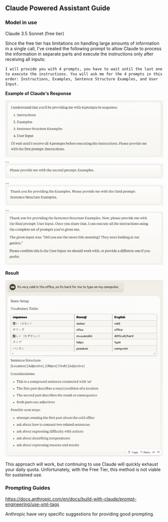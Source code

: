 ## Claude Powered Assistant Guide

### Model in use

Claude 3.5 Sonnet (free tier) 

Since the free tier has limitations on handling large amounts of information in a single call, I’ve created the following prompt to allow Claude to process the information in separate parts and execute the instructions only after receiving all inputs:

```
I will provide you with 4 prompts, you have to wait until the last one to execute the instructions. You will ask me for the 4 prompts in this order: Instructions, Examples, Sentence Structure Examples, and User Input.
```

**Example of Claude's Response**

![alt text](image.png)
...
![alt text](image-1.png)
...
![alt text](image-2.png)
...
![alt text](image-3.png)

**Result**

![alt text](image-4.png)


This approach will work, but continuing to use Claude will quickly exhaust your daily quota. Unfortunately, with the Free Tier, this method is not viable for sustained use.


### Prompting Guides

https://docs.anthropic.com/en/docs/build-with-claude/prompt-engineering/use-xml-tags

Anthropic have very specific suggestions for providing good prompting.